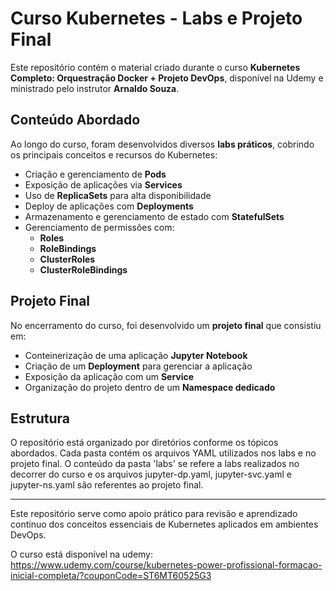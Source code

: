# Curso Kubernetes - Labs e Projeto Final

Este repositório contém o material criado durante o curso **Kubernetes Completo: Orquestração Docker + Projeto DevOps**, disponível na Udemy e ministrado pelo instrutor **Arnaldo Souza**.

## Conteúdo Abordado

Ao longo do curso, foram desenvolvidos diversos **labs práticos**, cobrindo os principais conceitos e recursos do Kubernetes:

- Criação e gerenciamento de **Pods**
- Exposição de aplicações via **Services**
- Uso de **ReplicaSets** para alta disponibilidade
- Deploy de aplicações com **Deployments**
- Armazenamento e gerenciamento de estado com **StatefulSets**
- Gerenciamento de permissões com:
  - **Roles**
  - **RoleBindings**
  - **ClusterRoles**
  - **ClusterRoleBindings**

## Projeto Final

No encerramento do curso, foi desenvolvido um **projeto final** que consistiu em:

- Conteinerização de uma aplicação **Jupyter Notebook**
- Criação de um **Deployment** para gerenciar a aplicação
- Exposição da aplicação com um **Service**
- Organização do projeto dentro de um **Namespace dedicado**

## Estrutura

O repositório está organizado por diretórios conforme os tópicos abordados. Cada pasta contém os arquivos YAML utilizados nos labs e no projeto final. O conteúdo da pasta 'labs' se refere a labs realizados no decorrer do curso e os arquivos jupyter-dp.yaml, jupyter-svc.yaml e jupyter-ns.yaml são referentes ao projeto final.

---

Este repositório serve como apoio prático para revisão e aprendizado contínuo dos conceitos essenciais de Kubernetes aplicados em ambientes DevOps.

O curso está disponível na udemy: https://www.udemy.com/course/kubernetes-power-profissional-formacao-inicial-completa/?couponCode=ST6MT60525G3
